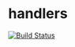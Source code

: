 # handlers

[![Build Status](https://travis-ci.org/atomisthqa/handlers.svg?branch=master)](https://travis-ci.org/atomisthqa/handlers)


 

 
